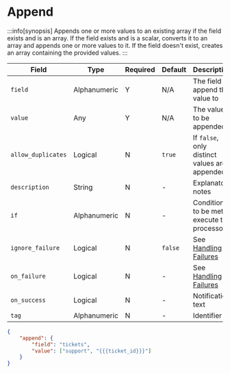 # Append

:::info[synopsis]
Appends one or more values to an existing array if the field exists and is an array. If the field exists and is a scalar, converts it to an array and appends one or more values to it. If the field doesn't exist, creates an array containing the provided values.
:::

|Field|Type|Required|Default|Description|
|---|---|---|---|---|
|`field`|Alphanumeric|Y|N/A|The field to append the value to|
|`value`|Any|Y|N/A|The value to be appended|
|`allow_duplicates`|Logical|N|`true`|If `false`, only distinct values are appended|
|`description`|String|N|-|Explanatory notes|
|`if`|Alphanumeric|N|-|Condition to be met to execute the processor|
|`ignore_failure`|Logical|N|`false`|See [Handling Failures](../misc/handling-failures.md)|
|`on_failure`|Logical|N|-|See [Handling Failures](../misc/handling-failures.md)|
|`on_success`|Logical|N|-|Notification text|
|`tag`|Alphanumeric|N|-|Identifier|

```json
{
	"append": {
		"field": "tickets",
		"value": ["support", "{{{ticket_id}}}"]
  	}
}
```
